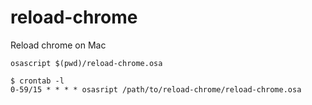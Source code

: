 # reload-chrome

Reload chrome on Mac

```
osascript $(pwd)/reload-chrome.osa
```

```
$ crontab -l
0-59/15 * * * * osasript /path/to/reload-chrome/reload-chrome.osa
```
